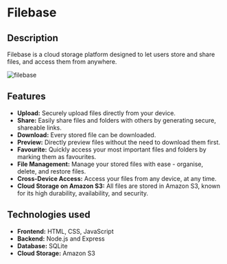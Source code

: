 # Filebase

## Description

Filebase is a cloud storage platform designed to let users store and share files, and access them from anywhere.

![filebase](https://github.com/LA-248/cloud-storage/assets/104241771/3f0ff158-487e-484c-a3b5-bae07123acb6)

## Features

- **Upload:** Securely upload files directly from your device.
- **Share:** Easily share files and folders with others by generating secure, shareable links.
- **Download:** Every stored file can be downloaded.
- **Preview:** Directly preview files without the need to download them first.
- **Favourite:** Quickly access your most important files and folders by marking them as favourites.
- **File Management:** Manage your stored files with ease - organise, delete, and restore files.
- **Cross-Device Access:** Access your files from any device, at any time.
- **Cloud Storage on Amazon S3:** All files are stored in Amazon S3, known for its high durability, availability, and security.

## Technologies used

- **Frontend:** HTML, CSS, JavaScript
- **Backend:** Node.js and Express
- **Database:** SQLite
- **Cloud Storage:** Amazon S3
